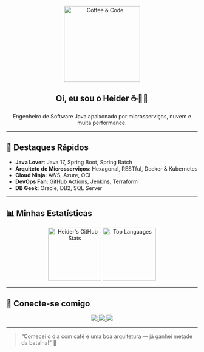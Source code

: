 <p align="center">
  <img src="https://i.imgur.com/3l4QZzI.png" alt="Coffee & Code" width="200"/>
</p>

<h2 align="center">Oi, eu sou o <strong>Heider</strong> ☕👨‍💻</h2>
<p align="center">
  Engenheiro de Software Java apaixonado por microsserviços, nuvem e muita performance.
</p>

---

## 🌟 Destaques Rápidos

- **Java Lover**: Java 17, Spring Boot, Spring Batch  
- **Arquiteto de Microsserviços**: Hexagonal, RESTful, Docker & Kubernetes  
- **Cloud Ninja**: AWS, Azure, OCI  
- **DevOps Fan**: GitHub Actions, Jenkins, Terraform  
- **DB Geek**: Oracle, DB2, SQL Server  

---

## 📊 Minhas Estatísticas

<div align="center">
  <img height="140" src="https://github-readme-stats.vercel.app/api?username=heider1988&show_icons=true&theme=radical&count_private=true" alt="Heider's GitHub Stats"/>
  <img height="140" src="https://github-readme-stats.vercel.app/api/top-langs/?username=heider1988&layout=compact&theme=radical" alt="Top Languages"/>
</div>

---

## 🔗 Conecte-se comigo

<p align="center">
  <a href="mailto:heider.o@icloud.com">
    <img src="https://img.shields.io/badge/✉️-Email-D14836?style=for-the-badge&logo=gmail"/>
  </a>
  <a href="https://www.linkedin.com/in/heider1988/">
    <img src="https://img.shields.io/badge/🔗-LinkedIn-0A66C2?style=for-the-badge&logo=linkedin"/>
  </a>
  <a href="https://www.youtube.com/@1988heider-java-developer">
    <img src="https://img.shields.io/badge/▶️-YouTube-FF0000?style=for-the-badge&logo=youtube"/>
  </a>
</p>

---

> “Comecei o dia com café e uma boa arquitetura — já ganhei metade da batalha!” 🚀
